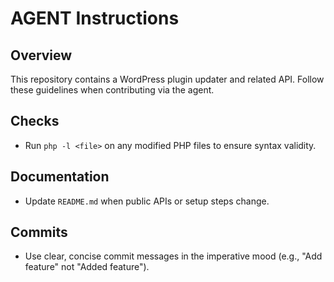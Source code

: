 # AGENT Instructions

## Overview
This repository contains a WordPress plugin updater and related API. Follow these guidelines when contributing via the agent.

## Checks
- Run `php -l <file>` on any modified PHP files to ensure syntax validity.

## Documentation
- Update `README.md` when public APIs or setup steps change.

## Commits
- Use clear, concise commit messages in the imperative mood (e.g., "Add feature" not "Added feature").


